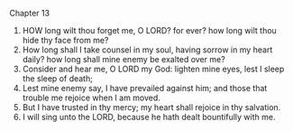 

Chapter 13

1. HOW long wilt thou forget me, O LORD?  for ever?  how long wilt thou hide thy face from me?
2. How long shall I take counsel in my soul, having sorrow in my heart daily?  how long shall mine enemy be exalted over me?
3. Consider and hear me, O LORD my God: lighten mine eyes, lest I sleep the sleep of death;
4. Lest mine enemy say, I have prevailed against him; and those that trouble me rejoice when I am moved.
5. But I have trusted in thy mercy; my heart shall rejoice in thy salvation.
6. I will sing unto the LORD, because he hath dealt bountifully with me.
